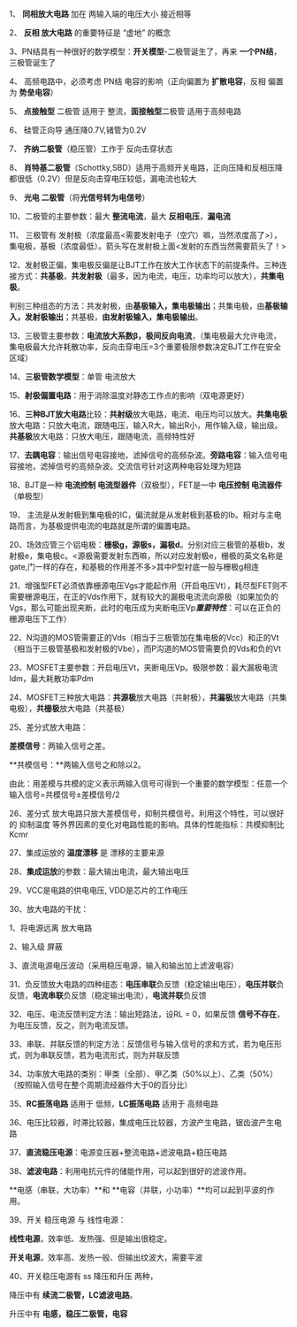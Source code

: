 1、 **同相放大电路** 加在 两输入端的电压大小 接近相等

2、 **反相 放大电路** 的重要特征是 “虚地” 的概念

3、PN结具有一种很好的数学模型：**开关模型**-二极管诞生了，再来 **一个PN结**，三极管诞生了

4、 高频电路中，必须考虑 PN结 电容的影响（正向偏置为 **扩散电容**，反相 偏置为 **势垒电容**）

5、 **点接触型** 二极管 适用于 整流，**面接触型**二极管 适用于高频电路

6、 硅管正向导 通压降0.7V,锗管为0.2V

7、 **齐纳二极管**（稳压管）工作于 反向击穿状态

8、 **肖特基二极管**（Schottky,SBD）适用于高频开关电路，正向压降和反相压降都很低（0.2V）但是反向击穿电压较低，漏电流也较大

9、 **光电 二极管**（将**光信号转为电信号**）

10、二极管的主要参数：最大 **整流电流**，最大  **反相电压**，**漏电流**

11、 三极管有 发射极（浓度最高<需要发射电子（空穴）嘛，当然浓度高了>），集电极，基极（浓度最低）。箭头写在发射极上面<发射的东西当然需要箭头了！>

12、发射极正偏，集电极反偏是让BJT工作在放大工作状态下的前提条件。三种连接方式：**共基极**，**共发射极**（最多，因为电流，电压，功率均可以放大），**共集电极**。

判别三种组态的方法：共发射极，由**基极输入，集电极输出**；共集电极，由**基极输入，发射极输出**；共基极，**由发射极输入，集电极输出**。

13、三极管主要参数：**电流放大系数β，极间反向电流**，（集电极最大允许电流，集电极最大允许耗散功率，反向击穿电压=3个重要极限参数决定BJT工作在安全区域）

14、**三极管数学模型**：单管 电流放大

15、**射极偏置电路**：用于消除温度对静态工作点的影响（双电源更好）

16、**三种BJT放大电路**比较：**共射级**放大电路，电流、电压均可以放大。**共集电极**放大电路：只放大电流，跟随电压，输入R大，输出R小，用作输入级，输出级。**共基极**放大电路：只放大电压，跟随电流，高频特性好

17、**去耦电容**：输出信号电容接地，滤掉信号的高频杂波。**旁路电容**：输入信号电容接地，滤掉信号的高频杂波。交流信号针对这两种电容处理为短路

18、BJT是一种 **电流控制 电流型器件**（双极型），FET是一中 **电压控制 电流器件**（单极型）

19、 主流是从发射极到集电极的IC，偏流就是从发射极到基极的Ib。相对与主电路而言，为基极提供电流的电路就是所谓的偏置电路。

20、场效应管三个铝电极：**栅极g，源极s，漏极d**。分别对应三极管的基极b，发射极e，集电极c。<源极需要发射东西嘛，所以对应发射极e，栅极的英文名称是gate,门一样的存在，和基极的作用差不多>其中P型衬底一般与栅极g相连

21、增强型FET必须依靠栅源电压Vgs才能起作用（开启电压Vt），耗尽型FET则不需要栅源电压，在正的Vds作用下，就有较大的漏极电流流向源极（如果加负的Vgs，那么可能出现夹断，此时的电压成为夹断电压Vp***重要特性***：可以在正负的栅源电压下工作）

22、N沟道的MOS管需要正的Vds（相当于三极管加在集电极的Vcc）和正的Vt（相当于三极管基极和发射极的Vbe），而P沟道的MOS管需要负的Vds和负的Vt

23、MOSFET主要参数：开启电压Vt，夹断电压Vp。极限参数：最大漏极电流Idm，最大耗散功率Pdm

24、MOSFET三种放大电路：**共源极**放大电路（共射极），**共漏极**放大电路（共集电极），**共栅极**放大电路（共基极）

25、差分式放大电路：

**差模信号**：两输入信号之差。

**共模信号：**两输入信号之和除以2。

由此：用差模与共模的定义表示两输入信号可得到一个重要的数学模型：任意一个输入信号=共模信号±差模信号/2

26、差分式 放大电路只放大差模信号，抑制共模信号。利用这个特性，可以很好的 抑制温度 等外界因素的变化对电路性能的影响。具体的性能指标：共模抑制比Kcmr

27、集成运放的 **温度漂移** 是 漂移的主要来源

28、**集成运放**的参数：最大输出电流，最大输出电压

29、VCC是电路的供电电压, VDD是芯片的工作电压

30、放大电路的干扰：

1、将电源远离 放大电路

2、输入级 屏蔽

3、直流电源电压波动（采用稳压电源，输入和输出加上滤波电容）

31、负反馈放大电路的四种组态：**电压串联**负反馈（稳定输出电压），**电压并联**负反馈，**电流串联**负反馈（稳定输出电流），**电流并联**负反馈

32、电压、电流反馈判定方法：输出短路法，设RL = 0，如果反馈 **信号不存在**，为电压反馈，反之，则为电流反馈。

33、串联、并联反馈的判定方法：反馈信号与输入信号的求和方式，若为电压形式，则为串联反馈，若为电流形式，则为并联反馈

34、功率放大电路的类别：甲类（全部）、甲乙类（50%以上）、乙类（50%）（按照输入信号在整个周期流经器件大于0的百分比）

35、**RC振荡电路** 适用于 低频，**LC振荡电路** 适用于 高频电路

36、电压比较器，时滞比较器，集成电压比较器，方波产生电路，锯齿波产生电路

37、**直流稳压电源**：电源变压器+整流电路+滤波电路+稳压电路

38、**滤波电路**：利用电抗元件的储能作用，可以起到很好的滤波作用。

**电感（串联，大功率）**和 **电容（并联，小功率）**均可以起到平波的作用。

39、开关 稳压电源  与 线性电源：

**线性电源**，效率低、发热强、但是输出很稳定。

**开关电源**，效率高、发热一般、但输出纹波大，需要平波

40、开关稳压电源有 ss 降压和升压 两种，

降压中有 **续流二极管，LC滤波电路**。

升压中有 **电感，稳压二极管，电容**
